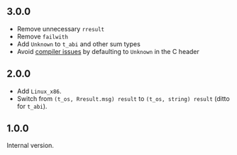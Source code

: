 ## 3.0.0

* Remove unnecessary `rresult`
* Remove `failwith`
* Add `Unknown` to `t_abi` and other sum types
* Avoid [compiler issues](https://github.com/owlbarn/eigen/issues/38) by
  defaulting to `Unknown` in the C header

## 2.0.0

* Add `Linux_x86`.
* Switch from `(t_os, Rresult.msg) result` to `(t_os, string) result` (ditto for `t_abi`).

## 1.0.0

Internal version.
